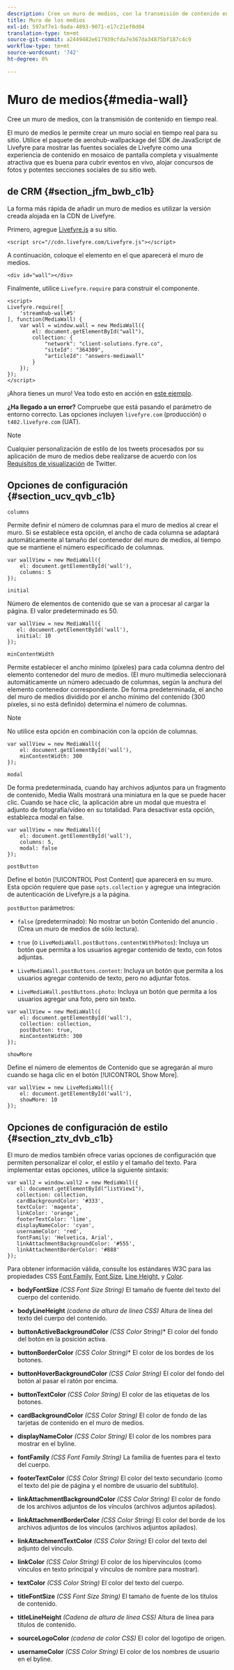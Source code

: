 ```yaml
---
description: Cree un muro de medios, con la transmisión de contenido en tiempo real.
title: Muro de los medios
exl-id: 597af7e1-9ada-4893-9071-e17c21ef0d04
translation-type: tm+mt
source-git-commit: a2449482e617939cfda7e367da34875bf187c4c9
workflow-type: tm+mt
source-wordcount: '742'
ht-degree: 0%

---
```


# Muro de medios{#media-wall}

Cree un muro de medios, con la transmisión de contenido en tiempo real.

El muro de medios le permite crear un muro social en tiempo real para su sitio. Utilice el paquete de aerohub-wallpackage del SDK de JavaScript de Livefyre para mostrar las fuentes sociales de Livefyre como una experiencia de contenido en mosaico de pantalla completa y visualmente atractiva que es buena para cubrir eventos en vivo, alojar concursos de fotos y potentes secciones sociales de su sitio web.

## de CRM {#section_jfm_bwb_c1b}

La forma más rápida de añadir un muro de medios es utilizar la versión creada alojada en la CDN de Livefyre.

Primero, agregue [Livefyre.js](https://github.com/Livefyre/Livefyre.js) a su sitio.

```
<script src="//cdn.livefyre.com/Livefyre.js"></script> 
```

A continuación, coloque el elemento en el que aparecerá el muro de medios.

```
<div id="wall"></div>
```

Finalmente, utilice `Livefyre.require` para construir el componente.

```
<script> 
Livefyre.require([ 
    'streamhub-wall#5' 
], function(MediaWall) {     
    var wall = window.wall = new MediaWall({ 
        el: document.getElementById("wall"), 
        collection: { 
            "network": "client-solutions.fyre.co", 
            "siteId": "364309", 
            "articleId": "answers-mediawall" 
        } 
    }); 
}); 
</script>
```

¡Ahora tienes un muro! Vea todo esto en acción en [este ejemplo](https://codepen.io/gobengo/pen/dFwDL).

**¿Ha llegado a un error?** Compruebe que está pasando el parámetro de entorno correcto. Las opciones incluyen `livefyre.com` (producción) o `t402.livefyre.com` (UAT).

>[!NOTE]
>
>Cualquier personalización de estilo de los tweets procesados por su aplicación de muro de medios debe realizarse de acuerdo con los [Requisitos de visualización](https://dev.twitter.com/terms/display-requirements) de Twitter.

## Opciones de configuración {#section_ucv_qvb_c1b}

`columns`

Permite definir el número de columnas para el muro de medios al crear el muro. Si se establece esta opción, el ancho de cada columna se adaptará automáticamente al tamaño del contenedor del muro de medios, al tiempo que se mantiene el número especificado de columnas.

```
var wallView = new MediaWall({ 
    el: document.getElementById('wall'), 
    columns: 5 
});
```

`initial`

Número de elementos de contenido que se van a procesar al cargar la página. El valor predeterminado es 50.

```
var wallView = new MediaWall({ 
   el: document.getElementById('wall'), 
   initial: 10 
});
```

`minContentWidth`

Permite establecer el ancho mínimo (píxeles) para cada columna dentro del elemento contenedor del muro de medios. (El muro multimedia seleccionará automáticamente un número adecuado de columnas, según la anchura del elemento contenedor correspondiente. De forma predeterminada, el ancho del muro de medios dividido por el ancho mínimo del contenido (300 píxeles, si no está definido) determina el número de columnas.

>[!NOTE]
>
>No utilice esta opción en combinación con la opción de columnas.

```
var wallView = new MediaWall({ 
    el: document.getElementById('wall'), 
    minContentWidth: 300 
});
```

`modal`

De forma predeterminada, cuando hay archivos adjuntos para un fragmento de contenido, Media Walls mostrará una miniatura en la que se puede hacer clic. Cuando se hace clic, la aplicación abre un modal que muestra el adjunto de fotografía/vídeo en su totalidad. Para desactivar esta opción, establezca modal en false.

```
var wallView = new MediaWall({ 
    el: document.getElementById('wall'), 
    columns: 5, 
    modal: false 
});
```

`postButton`

Define el botón [!UICONTROL Post Content] que aparecerá en su muro. Esta opción requiere que pase `opts.collection` y agregue una integración de autenticación de Livefyre.js a la página.

`postButton` parámetros:

* `false` (predeterminado): No mostrar un botón Contenido del anuncio . (Crea un muro de medios de sólo lectura).
* `true` (o  `LiveMediaWall.postButtons.contentWithPhotos`): Incluya un botón que permita a los usuarios agregar contenido de texto, con fotos adjuntas.

* `LiveMediaWall.postButtons.content`: Incluya un botón que permita a los usuarios agregar contenido de texto, pero no adjuntar fotos.
* `LiveMediaWall.postButtons.photo`: Incluya un botón que permita a los usuarios agregar una foto, pero sin texto.

```
var wallView = new MediaWall({ 
    el: document.getElementById('wall'), 
    collection: collection, 
    postButton: true, 
    minContentWidth: 300 
});
```

`showMore`

Define el número de elementos de Contenido que se agregarán al muro cuando se haga clic en el botón [!UICONTROL Show More].

```
var wallView = new LiveMediaWall({ 
    el: document.getElementById('wall'), 
    showMore: 10 
});
```

## Opciones de configuración de estilo {#section_ztv_dvb_c1b}

El muro de medios también ofrece varias opciones de configuración que permiten personalizar el color, el estilo y el tamaño del texto. Para implementar estas opciones, utilice la siguiente sintaxis:

```
var wall2 = window.wall2 = new MediaWall({ 
   el: document.getElementById("listView1"), 
   collection: collection, 
   cardBackgroundColor: '#333', 
   textColor: 'magenta', 
   linkColor: 'orange', 
   footerTextColor: 'lime', 
   displayNameColor: 'cyan', 
   usernameColor: 'red', 
   fontFamily: 'Helvetica, Arial', 
   linkAttachmentBackgroundColor: '#555', 
   linkAttachmentBorderColor: '#888' 
}); 
```

Para obtener información válida, consulte los estándares W3C para las propiedades CSS [Font Family](https://www.w3.org/TR/CSS2/fonts.html#propdef-font-family), [Font Size](https://www.w3.org/TR/CSS2/fonts.html#font-size-props), [Line Height,](https://www.w3.org/TR/CSS2/visudet.html#propdef-line-height) y [Color](https://www.w3.org/TR/css3-color/#colorunits).

* **bodyFontSize** *(CSS Font Size String)* El tamaño de fuente del texto del cuerpo del contenido.

* **bodyLineHeight** *(cadena de altura de línea CSS)* Altura de línea del texto del cuerpo del contenido.

* **buttonActiveBackgroundColor** *(CSS Color String)** El color del fondo del botón en la posición activa.

* **buttonBorderColor** *(CSS Color String)** El color de los bordes de los botones.

* **buttonHoverBackgroundColor** *(CSS Color String)* El color del fondo del botón al pasar el ratón por encima.

* **buttonTextColor** *(CSS Color String)* El color de las etiquetas de los botones.

* **cardBackgroundColor** *(CSS Color String)* El color de fondo de las tarjetas de contenido en el muro de medios.

* **displayNameColor** *(CSS Color String)* El color de los nombres para mostrar en el byline.

* **fontFamily** *(CSS Font Family String)* La familia de fuentes para el texto del cuerpo.

* **footerTextColor** *(CSS Color String)* El color del texto secundario (como el texto del pie de página y el nombre de usuario del subtítulo).

* **linkAttachmentBackgroundColor** *(CSS Color String)* El color de fondo de los archivos adjuntos de los vínculos (archivos adjuntos apilados).

* **linkAttachmentBorderColor** *(CSS Color String)* El color del borde de los archivos adjuntos de los vínculos (archivos adjuntos apilados).

* **linkAttachmentTextColor** *(CSS Color String)* El color del texto del adjunto del vínculo.

* **linkColor** *(CSS Color String)* El color de los hipervínculos (como vínculos en texto principal y vínculos de nombre para mostrar).

* **textColor** *(CSS Color String)* El color del texto del cuerpo.

* **titleFontSize** *(CSS Font Size String)* El tamaño de fuente de los títulos de contenido.

* **titleLineHeight** *(Cadena de altura de línea CSS)* Altura de línea para títulos de contenido.

* **sourceLogoColor** *(cadena de color CSS)* El color del logotipo de origen.

* **usernameColor** *(CSS Color String)* El color de los nombres de usuario en el byline.
